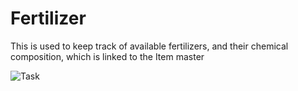 <!-- add-breadcrumbs -->
# Fertilizer

This is used to keep track of available fertilizers, and their chemical composition, which is linked to the Item master

<img class="screenshot" alt="Task" src="{{docs_base_url}}/v12/assets/img/agriculture/diseases_and_fertilizer/fertilizer.png">